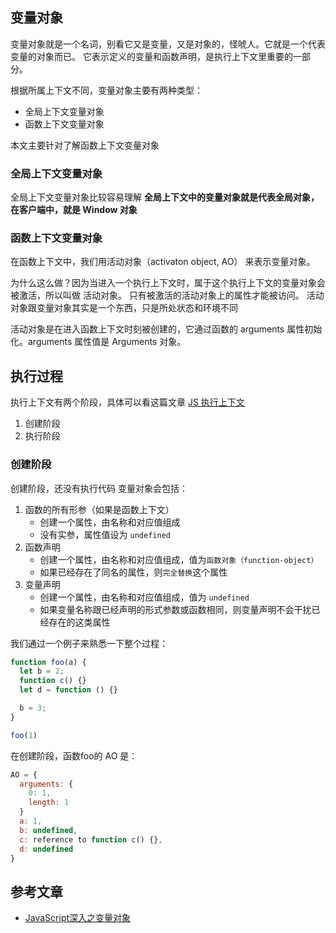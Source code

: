 ## 变量对象
变量对象就是一个名词，别看它又是变量，又是对象的，怪唬人。它就是一个代表变量的对象而已。
它表示定义的变量和函数声明，是执行上下文里重要的一部分。


根据所属上下文不同，变量对象主要有两种类型：
- 全局上下文变量对象
- 函数上下文变量对象

本文主要针对了解函数上下文变量对象

### 全局上下文变量对象
全局上下文变量对象比较容易理解
**全局上下文中的变量对象就是代表全局对象，在客户端中，就是 Window 对象**

### 函数上下文变量对象
在函数上下文中，我们用活动对象（activaton object, AO） 来表示变量对象。

为什么这么做？因为当进入一个执行上下文时，属于这个执行上下文的变量对象会被激活，所以叫做 活动对象。 只有被激活的活动对象上的属性才能被访问。
活动对象跟变量对象其实是一个东西，只是所处状态和环境不同

活动对象是在进入函数上下文时刻被创建的，它通过函数的 arguments 属性初始化。arguments 属性值是 Arguments 对象。


## 执行过程
执行上下文有两个阶段，具体可以看这篇文章 [JS 执行上下文](EC)
1. 创建阶段
2. 执行阶段

### 创建阶段
创建阶段，还没有执行代码
变量对象会包括：
1. 函数的所有形参（如果是函数上下文）
    - 创建一个属性，由名称和对应值组成
    - 没有实参，属性值设为 `undefined`
2. 函数声明
    - 创建一个属性，由名称和对应值组成，值为`函数对象（function-object）`
    - 如果已经存在了同名的属性，则`完全替换`这个属性
3. 变量声明
    - 创建一个属性，由名称和对应值组成，值为 `undefined`
    - 如果变量名称跟已经声明的形式参数或函数相同，则变量声明不会干扰已经存在的这类属性


我们通过一个例子来熟悉一下整个过程：
```js
function foo(a) {
  let b = 2;
  function c() {}
  let d = function () {}

  b = 3;
}

foo(1)
```
在创建阶段，函数foo的 AO 是：
```js
AO = {
  arguments: {
    0: 1,
    length: 1
  }
  a: 1,
  b: undefined,
  c: reference to function c() {},
  d: undefined
}
```

## 参考文章
- [JavaScript深入之变量对象](https://github.com/mqyqingfeng/Blog/issues/5)



[EC]: https://github.com/antipro7/Review_Knowledge/blob/master/JavaScript/ExecutionContext.md
